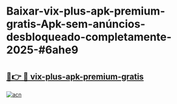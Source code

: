 # Baixar-vix-plus-apk-premium-gratis-Apk-sem-anúncios-desbloqueado-completamente-2025-#6ahe9

# <h2><a href="https://ainizakaria.my?title=vix-plus-apk-premium-gratis&ref=24M">🔗👉 🔴 vix-plus-apk-premium-gratis</a></h2>

[![acn](https://github.com/user-attachments/assets/0f9c940e-d8b0-45ae-aac7-cd30a18b3e1c)](https://ainizakaria.my?title=vix-plus-apk-premium-gratis&ref=24M)

